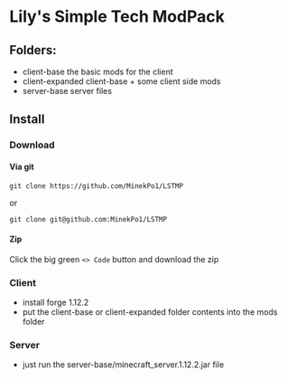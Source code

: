 # Lily's Simple Tech ModPack

## Folders:

- client-base
  the basic mods for the client
- client-expanded
  client-base + some client side mods
- server-base
  server files

## Install

### Download

#### Via git

    git clone https://github.com/MinekPo1/LSTMP

or

    git clone git@github.com:MinekPo1/LSTMP

#### Zip

Click the big green `<> Code` button and download the zip

### Client

- install forge 1.12.2
- put the client-base or client-expanded folder contents into the mods folder

### Server

- just run the server-base/minecraft_server.1.12.2.jar file
